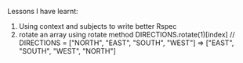 Lessons I have learnt:

1) Using context and subjects to write better Rspec
2) rotate an array using rotate method
DIRECTIONS.rotate(1)[index]
// DIRECTIONS = ["NORTH", "EAST", "SOUTH", "WEST"] => ["EAST", "SOUTH", "WEST", "NORTH"]